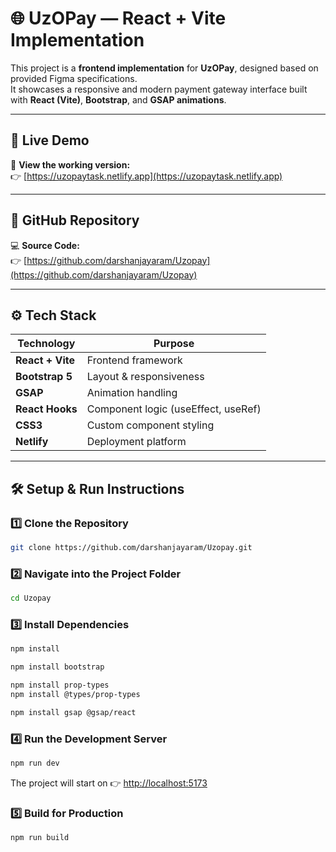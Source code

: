 # 🌐 UzOPay — React + Vite Implementation

This project is a **frontend implementation** for **UzOPay**, designed based on provided Figma specifications.  
It showcases a responsive and modern payment gateway interface built with **React (Vite)**, **Bootstrap**, and **GSAP animations**.

---

## 🚀 Live Demo

🔗 **View the working version:**  
👉 [https://uzopaytask.netlify.app](https://uzopaytask.netlify.app)

---

## 📂 GitHub Repository

💻 **Source Code:**  
👉 [https://github.com/darshanjayaram/Uzopay](https://github.com/darshanjayaram/Uzopay)

---

## ⚙️ Tech Stack

| Technology | Purpose |
|-------------|----------|
| **React + Vite** | Frontend framework |
| **Bootstrap 5** | Layout & responsiveness |
| **GSAP** | Animation handling |
| **React Hooks** | Component logic (useEffect, useRef) |
| **CSS3** | Custom component styling |
| **Netlify** | Deployment platform |

---

## 🛠️ Setup & Run Instructions

### 1️⃣ Clone the Repository
```bash
git clone https://github.com/darshanjayaram/Uzopay.git
```
### 2️⃣ Navigate into the Project Folder
```bash
cd Uzopay
```
### 3️⃣ Install Dependencies
```bash
npm install
```
```bash
npm install bootstrap 
```
```bash
npm install prop-types
npm install @types/prop-types
```
```bash
npm install gsap @gsap/react
```
### 4️⃣ Run the Development Server
```bash
npm run dev
```
The project will start on 👉 [http://localhost:5173](http://localhost:5173)

### 5️⃣ Build for Production
```bash
npm run build
```

